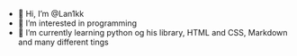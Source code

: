 - 👋 Hi, I’m @Lan1kk
- 👀 I’m interested in programming
- 🌱 I’m currently learning python og his library, HTML and CSS, Markdown and many different tings 


<!---
Lan1kk/Lan1kk is a ✨ special ✨ repository because its `README.md` (this file) appears on your GitHub profile.
You can click the Preview link to take a look at your changes.
--->
